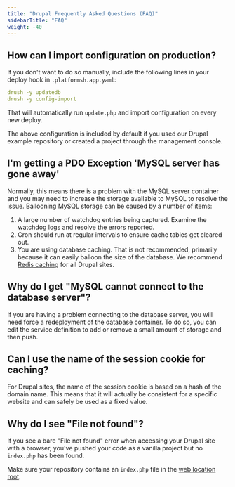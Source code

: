 ```yaml
---
title: "Drupal Frequently Asked Questions (FAQ)"
sidebarTitle: "FAQ"
weight: -40
---
```


## How can I import configuration on production?

If you don't want to do so manually, include the following lines in your deploy hook in `.platformsh.app.yaml`:

```yaml
drush -y updatedb
drush -y config-import
```

That will automatically run `update.php` and import configuration on every new deploy.

The above configuration is included by default if you used our Drupal example repository or created a project through the management console.

## I'm getting a PDO Exception 'MySQL server has gone away'

Normally, this means there is a problem with the MySQL server container and you may need to increase the storage available to MySQL to resolve the issue. Ballooning MySQL storage can be caused by a number of items:

1. A large number of watchdog entries being captured.  Examine the watchdog logs and resolve the errors reported.
2. Cron should run at regular intervals to ensure cache tables get cleared out.
3. You are using database caching.  That is not recommended, primarily because it can easily balloon the size of the database.  We recommend [Redis caching](/guides/drupal9/redis.md) for all Drupal sites.

## Why do I get "MySQL cannot connect to the database server"?

If you are having a problem connecting to the database server, you will need force a redeployment of the database container. To do so, you can edit the service definition to add or remove a small amount of storage and then push.

## Can I use the name of the session cookie for caching?

For Drupal sites, the name of the session cookie is based on a hash of the domain name. This means that it will actually be consistent for a specific website and can safely be used as a fixed value.

## Why do I see "File not found"?

If you see a bare "File not found" error when accessing your Drupal site with a browser,
you've pushed your code as a vanilla project but no `index.php` has been found.

Make sure your repository contains an `index.php` file in the [web location root](../../configuration/app/app-reference.md#locations).
